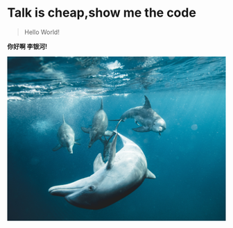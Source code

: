 # Talk is cheap,show me the code

> Hello World!

**你好啊 李银河!**

![about](/assets/img/blog.assets/sea.jpg) 